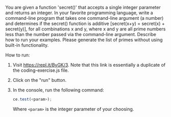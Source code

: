 You are given a function 'secret()' that accepts a single integer parameter and returns an integer. In your favorite programming language, write a command-line program that takes one command-line argument (a number) and determines if the secret() function is additive [secret(x+y) = secret(x) + secret(y)], for all combinations x and y, where x and y are all prime numbers less than the number passed via the command-line argument.  Describe how to run your examples. Please generate the list of primes without using built-in functionality.

How to run:

1. Visit https://repl.it/ByGK/3. Note that this link is essentially a duplicate of the coding-exercise.js file.
2. Click on the "run" button.
3. In the console, run the following command:

   ```javascript
   ce.test(<param>);
   ```

   Where `<param>` is the integer parameter of your choosing.
